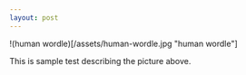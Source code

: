 ```yaml
---
layout: post
---
```


!(human wordle)[/assets/human-wordle.jpg "human wordle"]

This is sample test describing the picture above.


